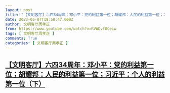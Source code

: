 ```yaml
---
layout: post
title: "【文明客厅】六四34周年：邓小平：党的利益第一位；胡耀邦：人民的利益第一位；习近平：个人的利益第一位（下）"
date: 2023-06-07T18:58:47.000Z
author: 文明客厅周孝正
from: https://www.youtube.com/watch?v=RVWDvfOCeiw
tags: [ 文明客厅周孝正 ]
comments: True
categories: [ 文明客厅周孝正 ]
---
```

<!--1686164327000-->
[【文明客厅】六四34周年：邓小平：党的利益第一位；胡耀邦：人民的利益第一位；习近平：个人的利益第一位（下）](https://www.youtube.com/watch?v=RVWDvfOCeiw)
------

<div>

</div>
